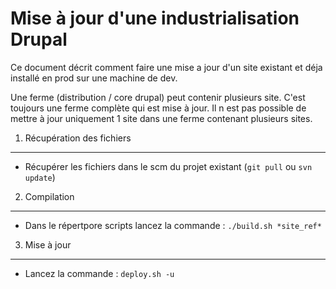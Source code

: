  Mise à jour d'une industrialisation Drupal
===========================================
Ce document décrit comment faire une mise a jour d'un site existant et déja
installé en prod sur une machine de dev.

Une ferme (distribution / core drupal) peut contenir plusieurs site. C'est
toujours une ferme complète qui est mise à jour. Il n est pas possible
de mettre à jour uniquement 1 site dans une ferme contenant plusieurs sites.

1. Récupération des fichiers
-----------------------------
  - Récupérer les fichiers dans le scm du projet existant
    (`git pull` ou `svn update`)

2. Compilation
---------------
  -  Dans le répertpore scripts lancez la commande :
    `./build.sh *site_ref*`

3. Mise à jour
---------------
  - Lancez la commande :
    `deploy.sh -u`
